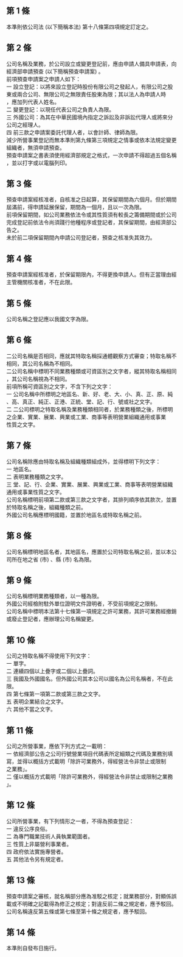 第 1 條
-------
本準則依公司法 (以下簡稱本法) 第十八條第四項規定訂定之。

第 2 條
-------
公司名稱及業務，於公司設立或變更登記前，應由申請人備具申請表，向  
經濟部申請預查 (以下簡稱預查申請案) 。  
前項預查申請案之申請人如下：  
一  設立登記：以將來設立登記時股份有限公司之發起人，有限公司之股  
    東或兩合公司、無限公司之無限責任股東為限；其以法人為申請人時  
    ，應加列代表人姓名。  
二  變更登記：以現任代表公司之負責人為限。  
三  外國公司：為其在中華民國境內指定之訴訟及非訴訟代理人或將來分  
    公司之經理人。  
四  前三款之申請案委託代理人者，以會計師、律師為限。  
減少所營事業登記而無本準則第九條第三項規定之情事或依本法規定變更  
組織者，無須申請預查。  
預查申請案之書表須使用經濟部規定之格式，一次申請不得超過五個名稱  
，並以打字或以電腦列印。

第 3 條
-------
預查申請案經核准者，自核准之日起算，其保留期間為六個月。但於期間  
屆滿前，得申請延展保留，期間為一個月，且以一次為限。  
前項保留期間，如公司業務依法令或其性質須有較長之籌備期間或於公司  
完成登記前依法令尚須踐行他種程序或登記者，其保留期間，由經濟部公  
告之。  
未於前二項保留期間內申請公司登記者，預查之核准失其效力。

第 4 條
-------
預查申請案經核准者，於保留期限內，不得更換申請人。但有正當理由經  
主管機關核准者，不在此限。

第 5 條
-------
公司名稱之登記應以我國文字為限。

第 6 條
-------
二公司名稱是否相同，應就其特取名稱採通體觀察方式審查；特取名稱不  
相同，其公司名稱為不相同。  
二公司名稱中標明不同業務種類或可資區別之文字者，縱其特取名稱相同  
，其公司名稱視為不相同。  
前項所稱可資區別之文字，不含下列之文字：  
一  公司名稱中所標明之地區名、新、好、老、大、小、真、正、原、純  
    、高、真正、純正、正港、正統、堂、記、行、號或社之文字。  
二  二公司標明之特取名稱及業務種類相同者，於業務種類之後，所標明  
    之企業、實業、展業、興業或工業、商事等表明營業組織通用或事業  
    性質之文字。

第 7 條
-------
公司名稱除應由特取名稱及組織種類組成外，並得標明下列文字：  
一  地區名。  
二  表明業務種類之文字。  
三  堂、記、行、企業、實業、展業、興業或工業、商事等表明營業組織  
    通用或事業性質之文字。  
公司名稱標明前項第二款或第三款之文字者，其排列順序依其款次，並置  
於特取名稱之後，組織種類之前。  
外國公司名稱應標明國籍，並置於地區名或特取名稱之前。

第 8 條
-------
公司名稱標明地區名者，其地區名，應置於公司特取名稱之前，並以本公  
司所在地之省 (市) 、縣 (市) 名為限。

第 9 條
-------
公司名稱標明業務種類者，以一種為限。  
外國公司經檢附駐外單位證明文件證明者，不受前項規定之限制。  
公司名稱中標明本法第十七條第一項規定之許可業務，其許可業務經撤銷  
或廢止登記者，應辦理公司名稱變更。

第 10 條
--------
公司之特取名稱不得使用下列文字：  
一  單字。  
二  連續四個以上疊字或二個以上疊詞。  
三  我國及外國國名。但外國公司其本公司以國名為公司名稱者，不在此  
    限。  
四  第七條第一項第二款或第三款之文字。  
五  表明企業結合之文字。  
六  其他不當之文字。

第 11 條
--------
公司之所營事業，應依下列方式之一載明：  
一  依經濟部公告之公司行號營業項目代碼表所定細類之代碼及業務別填  
    寫，並得以概括方式載明「除許可業務外，得經營法令非禁止或限制  
    之業務」。  
二  僅以概括方式載明「除許可業務外，得經營法令非禁止或限制之業務  
    」。

第 12 條
--------
公司所營事業，有下列情形之一者，不得為預查登記：  
一  違反公序良俗。  
二  為專門職業技術人員執業範圍者。  
三  性質上非屬營利事業者。  
四  政府依法實施專營者。  
五  其他法令另有規定者。

第 13 條
--------
預查申請案之審核，就名稱部分應為准駁之核定；就業務部分，對顯係誤  
載或不明確之記載得為修正之核定；對違反前二條之規定者，應予駁回。  
公司名稱違反第五條或第七條至第十條之規定者，應予駁回。

第 14 條
--------
本準則自發布日施行。

